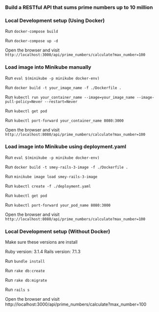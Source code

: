 ### Build a RESTful API that sums prime numbers up to 10 million

### Local Development setup (Using Docker)

Run `docker-compose build`

Run `docker-compose up -d`

Open the browser and visit `http://localhost:3000/api/prime_numbers/calculate?max_number=100`

### Load image into Minikube manually

Run `eval $(minikube -p minikube docker-env)`

Run `docker build -t your_image_name -f ./Dockerfile .`

Run `kubectl run your_container_name --image=your_image_name --image-pull-policy=Never --restart=Never`

Run `kubectl get pod`

Run `kubectl port-forward your_container_name 8080:3000`

Open the browser and visit `http://localhost:8080/api/prime_numbers/calculate?max_number=100`

### Load image into Minikube using deployment.yaml

Run `eval $(minikube -p minikube docker-env)`

Run `docker build -t smey-rails-3-image -f ./Dockerfile .`

Run `minikube image load smey-rails-3-image`

Run `kubectl create -f ./deployment.yaml`

Run `kubectl get pod`

Run `kubectl port-forward your_pod_name 8080:3000`

Open the browser and visit `http://localhost:8080/api/prime_numbers/calculate?max_number=100`

### Local Development setup (Without Docker)

Make sure these versions are install

Ruby version: 3.1.4
Rails version: 7.1.3

Run `bundle install`

Run `rake db:create`

Run `rake db:migrate`

Run `rails s`

Open the browser and visit http://localhost:3000/api/prime_numbers/calculate?max_number=100

